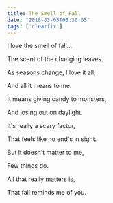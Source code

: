 ```yaml
---
title: The Smell of Fall
date: "2018-03-05T06:30:05"
tags: ['clearfix']
---
```


I love the smell of fall...

The scent of the changing leaves.

As seasons change, I love it all,

And all it means to me.

It means giving candy to monsters,

And losing out on daylight.

It's really a scary factor,

That feels like no end's in sight.

But it doesn't matter to me,

Few things do.

All that really matters is,

That fall reminds me of you.